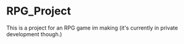 # RPG_Project
This is a project for an RPG game im making (it's currently in private development though.)
